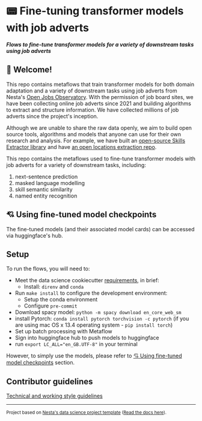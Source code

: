 # :pager: Fine-tuning transformer models with job adverts

**_Flows to fine-tune transformer models for a variety of downstream tasks using job adverts_**

## :wave: Welcome!

This repo contains metaflows that train transformer models for both domain adaptation and a variety of downstream tasks using job adverts from Nesta's [Open Jobs Observatory](https://www.nesta.org.uk/project/open-jobs-observatory/). With the permission of job board sites, we have been collecting online job adverts since 2021 and building algorithms to extract and structure information. We have collected millions of job adverts since the project's inception.

Although we are unable to share the raw data openly, we aim to build open source tools, algorithms and models that anyone can use for their own research and analysis. For example, we have built an [open-source Skills Extractor library](https://nestauk.github.io/ojd_daps_skills/build/html/about.html) and have [an open locations extraction repo](https://github.com/nestauk/ojd_daps_locations).

This repo contains the metaflows used to fine-tune transformer models with job adverts for a variety of downstream tasks, including:

1. next-sentence prediction
2. masked language modelling
3. skill semantic similarity
4. named entity recognition

## :cupid: Using fine-tuned model checkpoints

The fine-tuned models (and their associated model cards) can be accessed via huggingface's hub.

## Setup

To run the flows, you will need to:

- Meet the data science cookiecutter [requirements](http://nestauk.github.io/ds-cookiecutter/quickstart), in brief:
  - Install: `direnv` and `conda`
- Run `make install` to configure the development environment:
  - Setup the conda environment
  - Configure `pre-commit`
- Download spacy model: `python -m spacy download en_core_web_sm`
- install Pytorch: `conda install pytorch torchvision -c pytorch` (if you are using mac OS x 13.4 operating system - `pip install torch`)
- Set up batch processing with Metaflow
- Sign into huggingface hub to push models to huggingface
- run `export LC_ALL="en_GB.UTF-8"` in your terminal

However, to simply use the models, please refer to [:cupid: Using fine-tuned model checkpoints](https://github.com/nestauk/dap_ojo_language_models#cupid-using-fine-tuned-model-checkpoints) section.

## Contributor guidelines

[Technical and working style guidelines](https://github.com/nestauk/ds-cookiecutter/blob/master/GUIDELINES.md)

---

<small><p>Project based on <a target="_blank" href="https://github.com/nestauk/ds-cookiecutter">Nesta's data science project template</a>
(<a href="http://nestauk.github.io/ds-cookiecutter">Read the docs here</a>).
</small>
